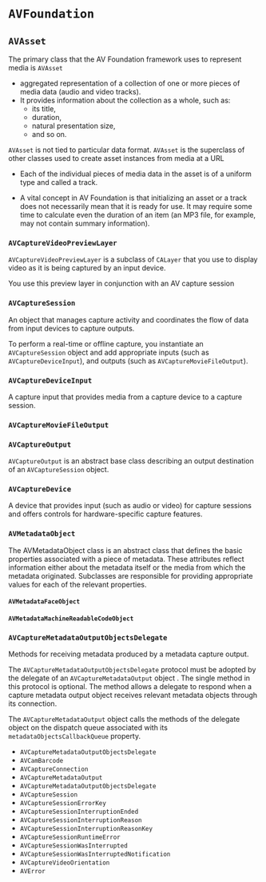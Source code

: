 # `AVFoundation`

## `AVAsset`
The primary class that the AV Foundation framework uses to represent media is `AVAsset`

* aggregated representation of a collection of one or more pieces of media data (audio and video tracks).
* It provides information about the collection as a whole, such as:
  * its title,
  * duration,
  * natural presentation size,
  * and so on.

`AVAsset` is not tied to particular data format. `AVAsset` is the superclass of
other classes used to create asset instances from media at a URL

* Each of the individual pieces of media data in the asset is of a uniform type and called a track.

* A vital concept in AV Foundation is that initializing an asset or a track does
not necessarily mean that it is ready for use. It may require some time to
calculate even the duration of an item (an MP3 file, for example, may not
contain summary information).

### `AVCaptureVideoPreviewLayer`
`AVCaptureVideoPreviewLayer` is a subclass of `CALayer` that you use to display
video as it is being captured by an input device.

You use this preview layer in conjunction with an AV capture session

### `AVCaptureSession`
An object that manages capture activity and coordinates the flow of data from input devices to capture outputs.

To perform a real-time or offline capture, you instantiate an `AVCaptureSession`
object and add appropriate inputs (such as `AVCaptureDeviceInput`), and outputs
(such as `AVCaptureMovieFileOutput`).

### `AVCaptureDeviceInput`
A capture input that provides media from a capture device to a capture session.

### `AVCaptureMovieFileOutput`

### `AVCaptureOutput`
`AVCaptureOutput` is an abstract base class describing an output destination of an `AVCaptureSession` object.


### `AVCaptureDevice`
A device that provides input (such as audio or video) for capture sessions and
offers controls for hardware-specific capture features.

### `AVMetadataObject`
The AVMetadataObject class is an abstract class that defines the basic
properties associated with a piece of metadata. These attributes reflect
information either about the metadata itself or the media from which the
metadata originated. Subclasses are responsible for providing appropriate values
for each of the relevant properties.

#### `AVMetadataFaceObject`

#### `AVMetadataMachineReadableCodeObject`

### `AVCaptureMetadataOutputObjectsDelegate`
Methods for receiving metadata produced by a metadata capture output.

The `AVCaptureMetadataOutputObjectsDelegate` protocol must be adopted by the
delegate of an `AVCaptureMetadataOutput` object . The single method in this
protocol is optional. The method allows a delegate to respond when a capture
metadata output object receives relevant metadata objects through its
connection.

The `AVCaptureMetadataOutput` object calls the methods of the delegate object on
the dispatch queue associated with its `metadataObjectsCallbackQueue` property.




* `AVCaptureMetadataOutputObjectsDelegate`
* `AVCamBarcode`
* `AVCaptureConnection`
* `AVCaptureMetadataOutput`
* `AVCaptureMetadataOutputObjectsDelegate`
* `AVCaptureSession`
* `AVCaptureSessionErrorKey`
* `AVCaptureSessionInterruptionEnded`
* `AVCaptureSessionInterruptionReason`
* `AVCaptureSessionInterruptionReasonKey`
* `AVCaptureSessionRuntimeError`
* `AVCaptureSessionWasInterrupted`
* `AVCaptureSessionWasInterruptedNotification`
* `AVCaptureVideoOrientation`
* `AVError`
